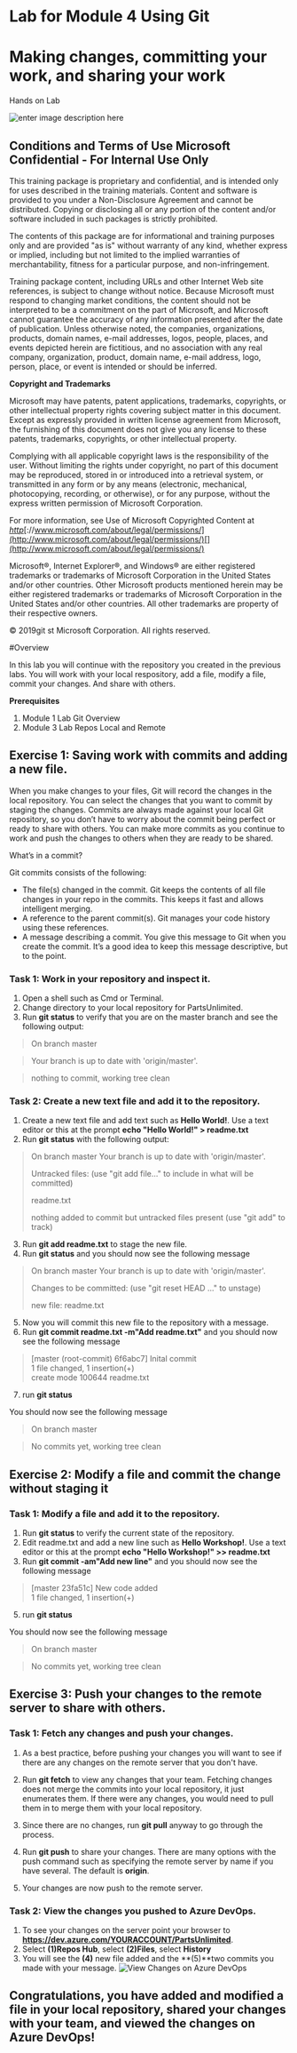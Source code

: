 
# Lab for Module 4 Using Git
# Making changes, committing your work, and sharing your work
Hands on Lab


![enter image description here](content/MSLogo.png)

## Conditions and Terms of Use Microsoft Confidential - For Internal Use Only

This training package is proprietary and confidential, and is intended only for uses described in the training materials. Content and software is provided to you under a Non-Disclosure Agreement and cannot be distributed. Copying or disclosing all or any portion of the content and/or software included in such packages is strictly prohibited.

The contents of this package are for informational and training purposes only and are provided "as is" without warranty of any kind, whether express or implied, including but not limited to the implied warranties of merchantability, fitness for a particular purpose, and non-infringement.

Training package content, including URLs and other Internet Web site references, is subject to change without notice. Because Microsoft must respond to changing market conditions, the content should not be interpreted to be a commitment on the part of Microsoft, and Microsoft cannot guarantee the accuracy of any information presented after the date of publication. Unless otherwise noted, the companies, organizations, products, domain names, e-mail addresses, logos, people, places, and events depicted herein are fictitious, and no association with any real company, organization, product, domain name, e-mail address, logo, person, place, or event is intended or should be inferred.

**Copyright and Trademarks**

Microsoft may have patents, patent applications, trademarks, copyrights, or other intellectual property rights covering subject matter in this document. Except as expressly provided in written license agreement from Microsoft, the furnishing of this document does not give you any license to these patents, trademarks, copyrights, or other intellectual property.

Complying with all applicable copyright laws is the responsibility of the user. Without limiting the rights under copyright, no part of this document may be reproduced, stored in or introduced into a retrieval system, or transmitted in any form or by any means (electronic, mechanical, photocopying, recording, or otherwise), or for any purpose, without the express written permission of Microsoft Corporation.

For more information, see Use of Microsoft Copyrighted Content at _[htt](http://www.microsoft.com/about/legal/permissions/)[p](http://www.microsoft.com/about/legal/permissions/)_[://www.microsoft.com/about/legal/permissions/](http://www.microsoft.com/about/legal/permissions/)[](http://www.microsoft.com/about/legal/permissions/)

Microsoft®, Internet Explorer®, and Windows® are either registered trademarks or trademarks of Microsoft Corporation in the United States and/or other countries. Other Microsoft products mentioned herein may be either registered trademarks or trademarks of Microsoft Corporation in the United States and/or other countries. All other trademarks are property of their respective owners.

© 2019git st Microsoft Corporation.  All rights reserved.

#Overview

In this lab you will continue with the repository you created in the previous labs. You will work with your local respository, add a file, modify a file, commit your changes. And share with others. 

**Prerequisites**
 1. Module 1 Lab Git Overview
 2. Module 3 Lab Repos Local and Remote

## Exercise 1: Saving work with commits and adding a new file.
When you make changes to your files, Git will record the changes in the local repository. You can select the changes that you want to commit by staging the changes. Commits are always made against your local Git repository, so you don’t have to worry about the commit being perfect or ready to share with others. You can make more commits as you continue to work and push the changes to others when they are ready to be shared.

What’s in a commit?

Git commits consists of the following:
* The file(s) changed in the commit. Git keeps the contents of all file changes in your repo in the commits. This keeps it fast and allows intelligent merging.
* A reference to the parent commit(s). Git manages your code history using these references.
* A message describing a commit. You give this message to Git when you create the commit. It’s a good idea to keep this message descriptive, but to the point.

### Task 1: Work in your repository and inspect it.
1. Open a shell such as Cmd or Terminal.
2. Change directory to your local repository for PartsUnlimited.
3. Run **git status** to verify that you are on the master branch and see the following output:

>On branch master

>Your branch is up to date with 'origin/master'.

>nothing to commit, working tree clean 

### Task 2: Create a new text file and add it to the repository.
1. Create a new text file and add text such as **Hello World!**. Use a text editor or this at the prompt **echo "Hello World!" > readme.txt**
2. Run **git status** with the following output:

>On branch master
>Your branch is up to date with 'origin/master'.
>
>Untracked files:
>  (use "git add file..." to include in what will be committed)
>
>	readme.txt
>
>nothing added to commit but untracked files present (use "git add" to track)

3. Run **git add readme.txt** to stage the new file.
4. Run **git status** and you should now see the following message

>On branch master
>Your branch is up to date with 'origin/master'.
>
>Changes to be committed:
>  (use "git reset HEAD <file>..." to unstage)
>
>	new file:   readme.txt

5. Now you will commit this new file to the repository with a message.
6. Run **git commit readme.txt -m"Add readme.txt"** and you should now see the following message

> [master (root-commit) 6f6abc7] Inital commit <br>
> 1 file changed, 1 insertion(+)<br>
> create mode 100644 readme.txt

7. run **git status**

You should now see the following message

> On branch master

> No commits yet, working tree clean

## Exercise 2: Modify a file and commit the change without staging it
### Task 1: Modify a file and add it to the repository.
1. Run **git status** to verify the current state of the repository.
2. Edit readme.txt and add a new line such as **Hello Workshop!**. Use a text editor or this at the prompt **echo "Hello Workshop!" >> readme.txt**
3. Run **git commit -am"Add new line"** and you should now see the following message

> [master 23fa51c] New code added <br>
> 1 file changed, 1 insertion(+)<br>

5. run **git status**

You should now see the following message

> On branch master

> No commits yet, working tree clean

## Exercise 3: Push your changes to the remote server to share with others.
### Task 1: Fetch any changes and push your changes.
1. As a best practice, before pushing your changes you will want to see if there are any changes on the remote server that you don't have. 
2. Run **git fetch** to view any changes that your team. 
    Fetching changes does not merge the commits into your local repository, it just enumerates them. If there were any changes, you would need to pull them in to merge them with your local repository.

3. Since there are no changes, run **git pull** anyway to go through the process.
4. Run **git push** to share your changes. There are many options with the push command such as specifying the remote server by name if you have several. The default is **origin**.
5. Your changes are now push to the remote server.

### Task 2: View the changes you pushed to Azure DevOps.
1. To see your changes on the server point your browser to **https://dev.azure.com/YOURACCOUNT/PartsUnlimited**.
1. Select **(1)Repos Hub**, select **(2)Files**, select **History**
1. You will see the **(4)** new file added and the **(5)**two commits you made with your message.
![View Changes on Azure DevOps](content/PushHxAzure.png)

## Congratulations, you have added and modified a file in your local repository, shared your changes with your team, and viewed the changes on Azure DevOps!